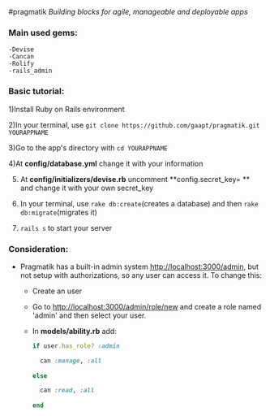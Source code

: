 #pragmatik
*Building blocks for agile, manageable and deployable apps*

### Main used gems:
    -Devise
    -Cancan
    -Rolify
    -rails_admin
### Basic tutorial:

1)Install Ruby on Rails environment

2)In your terminal, use `git clone https://github.com/gaapt/pragmatik.git YOURAPPNAME`

3)Go to the app's directory with `cd YOURAPPNAME`

4)At **config/database.yml** change it with your information

5) At **config/initializers/devise.rb** uncomment **config.secret_key= ** and change it with your own secret_key

6) In your terminal, use `rake db:create`(creates a database) and then `rake db:migrate`(migrates it)

7) `rails s` to start your server

### Consideration:
* Pragmatik has a built-in admin system [http://localhost:3000/admin](http://localhost:3000/admin), but not setup with authorizations, so any user can access it. To change this:
     * Create an user
     * Go to [http://localhost:3000/admin/role/new](http://localhost:3000/admin/role/new) and create a role named 'admin' and then select your user.
     * In **models/ability.rb** add:
        
        ```ruby
        if user.has_role? :admin
        
          can :manage, :all
          
        else
        
          can :read, :all
          
        end
        ```
    
        

